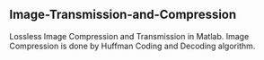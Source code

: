 ## Image-Transmission-and-Compression
Lossless Image Compression and Transmission in Matlab.
Image Compression is done by Huffman Coding and Decoding algorithm.

